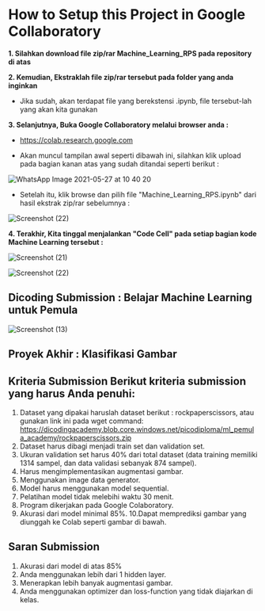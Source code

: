 # How to Setup this Project in Google Collaboratory

**1. Silahkan download file zip/rar Machine_Learning_RPS pada repository di atas**

**2. Kemudian, Ekstraklah file zip/rar tersebut pada folder yang anda inginkan**   

  - Jika sudah, akan terdapat file yang berekstensi .ipynb, file tersebut-lah yang akan kita gunakan

**3. Selanjutnya, Buka Google Collaboratory melalui browser anda :**

  - https://colab.research.google.com

  - Akan muncul tampilan awal seperti dibawah ini, silahkan klik upload pada bagian kanan atas yang sudah ditandai seperti berikut :
  
   ![WhatsApp Image 2021-05-27 at 10 40 20](https://user-images.githubusercontent.com/71642382/119763165-37e70600-bed9-11eb-9dad-69c689887c0b.jpeg)
    
  - Setelah itu, klik browse dan pilih file "Machine_Learning_RPS.ipynb" dari hasil ekstrak zip/rar sebelumnya :
  
   ![Screenshot (22)](https://user-images.githubusercontent.com/71642382/119763838-7cbf6c80-beda-11eb-8d67-0ce6fa68f629.png)


**4.  Terakhir, Kita tinggal menjalankan "Code Cell" pada setiap bagian kode Machine Learning tersebut :**

   ![Screenshot (21)](https://user-images.githubusercontent.com/71642382/119763941-b2645580-beda-11eb-80f1-d2d86f73bfb2.png)

   ![Screenshot (22)](https://user-images.githubusercontent.com/71642382/119763953-b6907300-beda-11eb-9131-f4295c24181a.png)

## Dicoding Submission : Belajar Machine Learning untuk Pemula 
![Screenshot (13)](https://user-images.githubusercontent.com/71642382/119755964-0d8f4b80-becd-11eb-8fcf-03172658bfd0.png) 

## Proyek Akhir : Klasifikasi Gambar 
## Kriteria Submission Berikut kriteria submission yang harus Anda penuhi:  
1. Dataset yang dipakai haruslah dataset berikut : rockpaperscissors, atau gunakan link ini pada wget command:  https://dicodingacademy.blob.core.windows.net/picodiploma/ml_pemula_academy/rockpaperscissors.zip  
2. Dataset harus dibagi menjadi train set dan validation set.  
3. Ukuran validation set harus 40% dari total dataset (data training memiliki 1314 sampel, dan data validasi sebanyak 874 sampel).
4. Harus mengimplementasikan augmentasi gambar. 
5. Menggunakan image data generator. 
6. Model harus menggunakan model sequential. 
7. Pelatihan model tidak melebihi waktu 30 menit. 
8. Program dikerjakan pada Google Colaboratory. 
9. Akurasi dari model minimal 85%. 10.Dapat memprediksi gambar yang diunggah ke Colab seperti gambar di bawah.  

## Saran Submission 
1. Akurasi dari model di atas 85% 
2. Anda menggunakan lebih dari 1 hidden layer. 
3. Menerapkan lebih banyak augmentasi gambar. 
4. Anda menggunakan optimizer dan loss-function yang tidak diajarkan di kelas.
